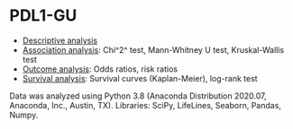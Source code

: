 # PDL1-GU
- [Descriptive analysis](https://github.com/alcideschaux/PDL1-GU/blob/master/DESCRIPTIVE.ipynb)
- [Association analysis](https://github.com/alcideschaux/PDL1-GU/blob/master/ASSOCIATION.ipynb): Chi^2^ test, Mann-Whitney U test, Kruskal-Wallis test
- [Outcome analysis](https://github.com/alcideschaux/PDL1-GU/blob/master/OUTCOME.ipynb): Odds ratios, risk ratios
- [Survival analysis](https://github.com/alcideschaux/PDL1-GU/blob/master/SURVIVAL.ipynb): Survival curves (Kaplan-Meier), log-rank test

Data was analyzed using Python 3.8 (Anaconda Distribution 2020.07, Anaconda, Inc., Austin, TX). Libraries: SciPy, LifeLines, Seaborn, Pandas, Numpy.

